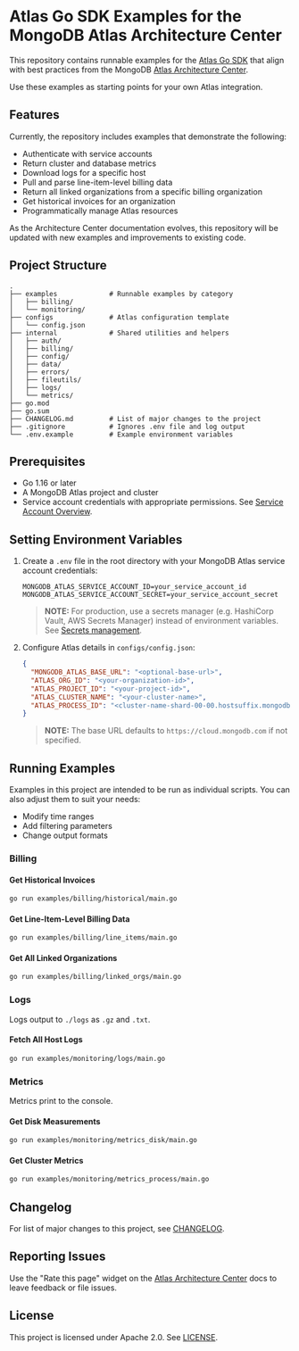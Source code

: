 # Atlas Go SDK Examples for the MongoDB Atlas Architecture Center

This repository contains runnable examples for the
[Atlas Go SDK](https://www.mongodb.com/docs/atlas/sdk/)
that align with best practices from the MongoDB
[Atlas Architecture Center](https://www.mongodb.com/docs/atlas/architecture/current/).

Use these examples as starting points for your own Atlas integration.

## Features

Currently, the repository includes examples that demonstrate the following:

- Authenticate with service accounts
- Return cluster and database metrics
- Download logs for a specific host
- Pull and parse line-item-level billing data
- Return all linked organizations from a specific billing organization
- Get historical invoices for an organization 
- Programmatically manage Atlas resources

As the Architecture Center documentation evolves, this repository will be updated with new examples 
and improvements to existing code. 

## Project Structure

```text
.
├── examples             # Runnable examples by category
│   ├── billing/
│   └── monitoring/
├── configs              # Atlas configuration template
│   └── config.json
├── internal             # Shared utilities and helpers
│   ├── auth/
│   ├── billing/
│   ├── config/
│   ├── data/
│   ├── errors/
│   ├── fileutils/
│   ├── logs/
│   └── metrics/
├── go.mod
├── go.sum
├── CHANGELOG.md         # List of major changes to the project 
├── .gitignore           # Ignores .env file and log output
└── .env.example         # Example environment variables
```

## Prerequisites

- Go 1.16 or later
- A MongoDB Atlas project and cluster
- Service account credentials with appropriate permissions. See
  [Service Account Overview](https://www.mongodb.com/docs/atlas/api/service-accounts-overview/).

## Setting Environment Variables

1. Create a `.env` file in the root directory with your MongoDB Atlas service account credentials:
   ```dotenv
   MONGODB_ATLAS_SERVICE_ACCOUNT_ID=your_service_account_id
   MONGODB_ATLAS_SERVICE_ACCOUNT_SECRET=your_service_account_secret
   ```
   > **NOTE:** For production, use a secrets manager (e.g. HashiCorp Vault, AWS Secrets Manager) 
   > instead of environment variables. 
   > See [Secrets management](https://www.mongodb.com/docs/atlas/architecture/current/auth/#secrets-management).

2. Configure Atlas details in `configs/config.json`:
   ```json
   {
     "MONGODB_ATLAS_BASE_URL": "<optional-base-url>",
     "ATLAS_ORG_ID": "<your-organization-id>",
     "ATLAS_PROJECT_ID": "<your-project-id>",
     "ATLAS_CLUSTER_NAME": "<your-cluster-name>",
     "ATLAS_PROCESS_ID": "<cluster-name-shard-00-00.hostsuffix.mongodb.net:port>"
   }
   ```
   > **NOTE:** The base URL defaults to `https://cloud.mongodb.com` if not specified.

## Running Examples

Examples in this project are intended to be run as individual scripts. 
You can also adjust them to suit your needs:

- Modify time ranges
- Add filtering parameters
- Change output formats

### Billing
#### Get Historical Invoices 
```bash
go run examples/billing/historical/main.go
```
#### Get Line-Item-Level Billing Data
```bash
go run examples/billing/line_items/main.go
```
#### Get All Linked Organizations
```bash
go run examples/billing/linked_orgs/main.go
```

### Logs
Logs output to `./logs` as `.gz` and `.txt`.

#### Fetch All Host Logs
```bash
go run examples/monitoring/logs/main.go
```

### Metrics
Metrics print to the console.

#### Get Disk Measurements
```bash
go run examples/monitoring/metrics_disk/main.go
```

#### Get Cluster Metrics
```bash
go run examples/monitoring/metrics_process/main.go
```

## Changelog

For list of major changes to this project, see [CHANGELOG](CHANGELOG.md).

## Reporting Issues

Use the "Rate this page" widget on the
[Atlas Architecture Center](https://www.mongodb.com/docs/atlas/architecture/current/)
docs to leave feedback or file issues.

## License

This project is licensed under Apache 2.0. See [LICENSE](LICENSE.md).
